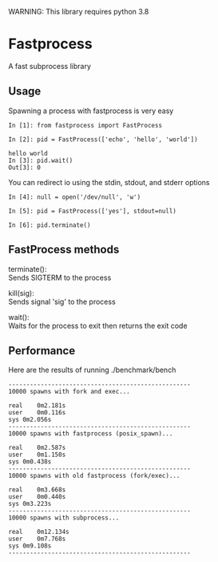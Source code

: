 WARNING: This library requires python 3.8

# Fastprocess
A fast subprocess library

## Usage
Spawning a process with fastprocess is very easy
```
In [1]: from fastprocess import FastProcess

In [2]: pid = FastProcess(['echo', 'hello', 'world'])

hello world
In [3]: pid.wait()
Out[3]: 0

```
You can redirect io using the stdin, stdout, and stderr options
```
In [4]: null = open('/dev/null', 'w')

In [5]: pid = FastProcess(['yes'], stdout=null)

In [6]: pid.terminate()
```

## FastProcess methods
terminate():  
Sends SIGTERM to the process

kill(sig):  
Sends signal 'sig' to the process

wait():  
Waits for the process to exit then returns the exit code

## Performance
Here are the results of running ./benchmark/bench
```
---------------------------------------------------
10000 spawns with fork and exec...

real	0m2.181s
user	0m0.116s
sys	0m2.056s
---------------------------------------------------
10000 spawns with fastprocess (posix_spawn)...

real	0m2.587s
user	0m1.150s
sys	0m0.438s
---------------------------------------------------
10000 spawns with old fastprocess (fork/exec)...

real	0m3.668s
user	0m0.440s
sys	0m3.223s
---------------------------------------------------
10000 spawns with subprocess...

real	0m12.134s
user	0m7.768s
sys	0m9.108s
---------------------------------------------------
```
